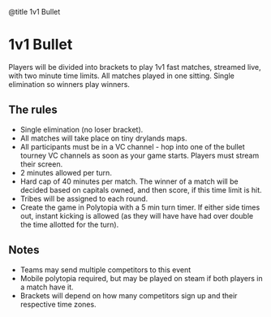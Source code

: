 @title 1v1 Bullet

# 1v1 Bullet

Players will be divided into brackets to play 1v1 fast matches, streamed live, with two minute time limits. All matches played in one sitting. Single elimination so winners play winners. 

## The rules

- Single elimination (no loser bracket).
- All matches will take place on tiny drylands maps.
- All participants must be in a VC channel - hop into one of the bullet tourney VC channels as soon as your game starts. Players must stream their screen.
- 2 minutes allowed per turn.
- Hard cap of 40 minutes per match. The winner of a match will be decided based on capitals owned, and then score, if this time limit is hit.
- Tribes will be assigned to each round. 
- Create the game in Polytopia with a 5 min turn timer. If either side times out, instant kicking is allowed (as they will have have had over double the time allotted for the turn).

## Notes

- Teams may send multiple competitors to this event
- Mobile polytopia required, but may be played on steam if both players in a match have it.
- Brackets will depend on how many competitors sign up and their respective time zones.
